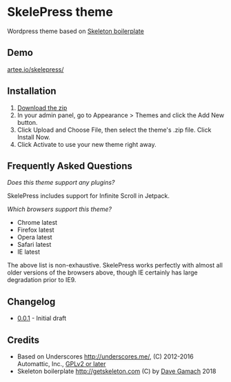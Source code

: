 # SkelePress theme

Wordpress theme based on [Skeleton boilerplate](http://getskeleton.com)

## Demo

[artee.io/skelepress/](http://artee.io/skelepress/)

## Installation

1. [Download the zip](https://github.com/artee2025/SkelePress/archive/0.0.1.zip)
2. In your admin panel, go to Appearance > Themes and click the Add New button.
3. Click Upload and Choose File, then select the theme's .zip file. Click Install Now.
4. Click Activate to use your new theme right away.

## Frequently Asked Questions

*Does this theme support any plugins?*

SkelePress includes support for Infinite Scroll in Jetpack.

*Which browsers support this theme?*

* Chrome latest
* Firefox latest
* Opera latest
* Safari latest
* IE latest

The above list is non-exhaustive. SkelePress works perfectly with almost all older versions of the browsers above, though IE certainly has large degradation prior to IE9.

## Changelog

* [0.0.1](https://github.com/artee2025/SkelePress/archive/0.0.1.zip) - Initial draft

## Credits

* Based on Underscores http://underscores.me/, (C) 2012-2016 Automattic, Inc., [GPLv2 or later](https://www.gnu.org/licenses/gpl-2.0.html)
* Skeleton boilerplate http://getskeleton.com (C) by [Dave Gamach](https://twitter.com/dhg) 2018
